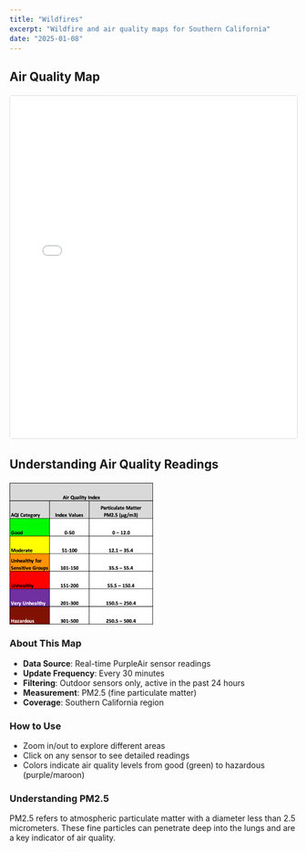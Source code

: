 ```yaml
---
title: "Wildfires"
excerpt: "Wildfire and air quality maps for Southern California"
date: "2025-01-08"
---
```


## Air Quality Map

<div class="map-container" style="position: relative; margin: 20px 0;">
    <iframe 
        src="/assets/maps/purpleair-map.html" 
        width="100%" 
        height="600" 
        frameborder="0"
        style="border: 1px solid #ddd; border-radius: 4px;"
    ></iframe>
</div>

## Understanding Air Quality Readings

<!-- <div class="aqi-table" style="margin: 20px 0;">
    <img
        src="/assets/img/AQI.png"
        alt="Air Quality Index Chart"
        style="width: 50%; max-width: 300; display: block; margin: auto;"
    >
</div> -->

<div class="aqi-table" style="margin: 20px 0;">
    <img 
        src="/assets/img/AQI.png" 
        alt="Air Quality Index Chart" 
        style="width: 50%; max-width: 400px; display: block; margin: 0;"
    >
</div>

### About This Map

- **Data Source**: Real-time PurpleAir sensor readings
- **Update Frequency**: Every 30 minutes
- **Filtering**: Outdoor sensors only, active in the past 24 hours
- **Measurement**: PM2.5 (fine particulate matter)
- **Coverage**: Southern California region

### How to Use

- Zoom in/out to explore different areas
- Click on any sensor to see detailed readings
- Colors indicate air quality levels from good (green) to hazardous (purple/maroon)

### Understanding PM2.5

PM2.5 refers to atmospheric particulate matter with a diameter less than 2.5 micrometers. These fine particles can penetrate deep into the lungs and are a key indicator of air quality.
